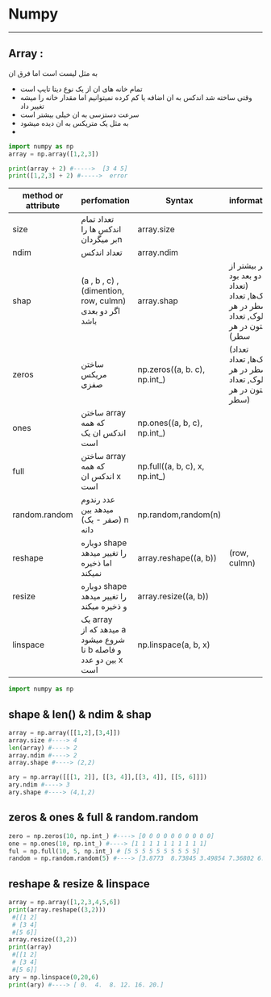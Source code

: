 # Numpy
___
## Array :
به مثل لیست است اما فرق ان 
- تمام خانه های ان از یک نوع دیتا تایپ است
- وقتی ساخته شد اندکس به ان اضافه یا کم کرده نمیتوانیم اما مقدار خانه را میشه تغییر داد
- سرعت دستزسی به ان خیلی بیشتر است
- به مثل یک متریکس به ان دیده میشود
- 
```python
import numpy as np
array = np.array([1,2,3])

print(array + 2) #----->  [3 4 5]
print([1,2,3] + 2) #----->  error

```

| method or attribute | perfomation                                                     | Syntax                             | information                                                                             |     |     |
| ------------------- | --------------------------------------------------------------- | ---------------------------------- | --------------------------------------------------------------------------------------- | --- | --- |
| size                | تعداد تمام اندکس ها را بر میگردانn                              | array.size                         |                                                                                         |     |     |
| ndim                | تعداد اندکس                                                     | array.ndim                         |                                                                                         |     |     |
| shap                | (a , b , c) , (dimention, row, culmn) اگر دو بعدی باشد          | array.shap                         | اگر بیشتر از دو بعد بود (تعداد بلوک‌ها, تعداد سطر در هر بلوک, تعداد ستون در هر سطر)<br> |     |     |
| zeros               | ساختن مریکس صفزی                                                | np.zeros((a, b. c),       np.int_) | (تعداد بلوک‌ها, تعداد سطر در هر بلوک, تعداد ستون در هر سطر)                             |     |     |
| ones                | ساختن array که همه اندکس ان یک است                              | np.ones((a, b, c), np.int_)        |                                                                                         |     |     |
| full                | ساختن array که همه اندکس ان x است                               | np.full((a, b, c), x, np.int_)     |                                                                                         |     |     |
| random.random       | عدد رندوم میدهد بین (صفر - یک)  n دانه                          | np.random,random(n)                |                                                                                         |     |     |
| reshape             | دوباره shape را تغییر میدهد اما ذخیره نمیکند                    | array.reshape((a, b))              | (row, culmn)                                                                            |     |     |
| resize              | دوباره shape را تغییر میدهد و ذخیره میکند                       | array.resize((a, b))               |                                                                                         |     |     |
| linspace            | یک array میدهد که از a شروع میشود تا b و فاصله بین دو عدد x است | np.linspace(a, b, x)               |                                                                                         |     |     |
```python
import numpy as np
```
## shape & len() & ndim & shap
```python 
array = np.array([[1,2],[3,4]])
array.size #----> 4
len(array) #----> 2
array.ndim #----> 2
array.shape #----> (2,2)

ary = np.array([[[1, 2]], [[3, 4]],[[3, 4]], [[5, 6]]])
ary.ndim #----> 3
ary.shape #----> (4,1,2)


```
## zeros & ones & full & random.random
```python
zero = np.zeros(10, np.int_) #----> [0 0 0 0 0 0 0 0 0 0]
one = np.ones(10, np.int_) #----> [1 1 1 1 1 1 1 1 1 1]
ful = np.full(10, 5, np.int_) # [5 5 5 5 5 5 5 5 5 5]
random = np.random.random(5) #----> [3.8773  8.73845 3.49854 7.36802 6.2528]
```
## reshape & resize & linspace
```python
array = np.array([1,2,3,4,5,6])
print(array.reshape((3,2))) 
 #[[1 2]
 # [3 4]
 #[5 6]]
array.resize((3,2))
print(array)
 #[[1 2]
 # [3 4]
 #[5 6]]
ary = np.linspace(0,20,6)
print(ary) #----> [ 0.  4.  8. 12. 16. 20.]